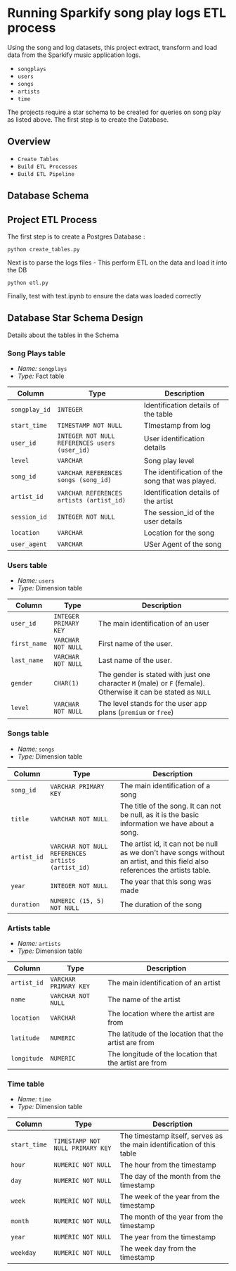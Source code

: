 # Running Sparkify song play logs ETL process

Using the song and log datasets, this project extract, transform and load data from the Sparkify music application logs.
 - `songplays`
 - `users`
 - `songs`
 - `artists`
 - `time` 



The projects require a star schema to be created for queries on song play as listed above. The first step is to create the Database. 

## Overview
- `Create Tables`
- `Build ETL Processes`
- `Build ETL Pipeline`



## Database Schema


## Project ETL Process

The first step is to create a Postgres Database :

```
python create_tables.py
```

Next is to parse the logs files - This perform ETL on the data and load it into the DB

```
python etl.py
```

Finally, test with test.ipynb to ensure the data was loaded correctly


## Database Star Schema Design

Details about the tables in the Schema

### Song Plays table

- *Name:* `songplays`
- *Type:* Fact table

| Column | Type | Description |
| ------ | ---- | ----------- |
| `songplay_id` | `INTEGER` | Identification details of the table | 
| `start_time` | `TIMESTAMP NOT NULL` | TImestamp from log |
| `user_id` | `INTEGER NOT NULL REFERENCES users (user_id)` | User identification details |
| `level` | `VARCHAR` | Song play level |
| `song_id` | `VARCHAR REFERENCES songs (song_id)` | The identification of the song that was played. |
| `artist_id` | `VARCHAR REFERENCES artists (artist_id)` | Identification details of the artist |
| `session_id` | `INTEGER NOT NULL` | The session_id of the user details |
| `location` | `VARCHAR` | Location for the song |
| `user_agent` | `VARCHAR` |USer Agent of the song |

### Users table

- *Name:* `users`
- *Type:* Dimension table

| Column | Type | Description |
| ------ | ---- | ----------- |
| `user_id` | `INTEGER PRIMARY KEY` | The main identification of an user |
| `first_name` | `VARCHAR NOT NULL` | First name of the user. |
| `last_name` | `VARCHAR NOT NULL` | Last name of the user. |
| `gender` | `CHAR(1)` | The gender is stated with just one character `M` (male) or `F` (female). Otherwise it can be stated as `NULL` |
| `level` | `VARCHAR NOT NULL` | The level stands for the user app plans (`premium` or `free`) |


### Songs table

- *Name:* `songs`
- *Type:* Dimension table

| Column | Type | Description |
| ------ | ---- | ----------- |
| `song_id` | `VARCHAR PRIMARY KEY` | The main identification of a song | 
| `title` | `VARCHAR NOT NULL` | The title of the song. It can not be null, as it is the basic information we have about a song. |
| `artist_id` | `VARCHAR NOT NULL REFERENCES artists (artist_id)` | The artist id, it can not be null as we don't have songs without an artist, and this field also references the artists table. |
| `year` | `INTEGER NOT NULL` | The year that this song was made |
| `duration` | `NUMERIC (15, 5) NOT NULL` | The duration of the song |


### Artists table

- *Name:* `artists`
- *Type:* Dimension table

| Column | Type | Description |
| ------ | ---- | ----------- |
| `artist_id` | `VARCHAR PRIMARY KEY` | The main identification of an artist |
| `name` | `VARCHAR NOT NULL` | The name of the artist |
| `location` | `VARCHAR` | The location where the artist are from |
| `latitude` | `NUMERIC` | The latitude of the location that the artist are from |
| `longitude` | `NUMERIC` | The longitude of the location that the artist are from |

### Time table

- *Name:* `time`
- *Type:* Dimension table

| Column | Type | Description |
| ------ | ---- | ----------- |
| `start_time` | `TIMESTAMP NOT NULL PRIMARY KEY` | The timestamp itself, serves as the main identification of this table |
| `hour` | `NUMERIC NOT NULL` | The hour from the timestamp  |
| `day` | `NUMERIC NOT NULL` | The day of the month from the timestamp |
| `week` | `NUMERIC NOT NULL` | The week of the year from the timestamp |
| `month` | `NUMERIC NOT NULL` | The month of the year from the timestamp |
| `year` | `NUMERIC NOT NULL` | The year from the timestamp |
| `weekday` | `NUMERIC NOT NULL` | The week day from the timestamp |

